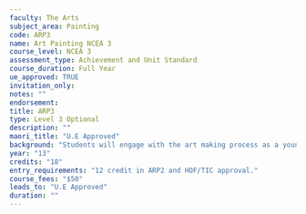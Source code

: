 ```yaml
---
faculty: The Arts
subject_area: Painting
code: ARP3
name: Art Painting NCEA 3
course_level: NCEA 3
assessment_type: Achievement and Unit Standard
course_duration: Full Year
ue_approved: TRUE
invitation_only: 
notes: ""
endorsement: 
title: ARP3
type: Level 3 Optional
description: ""
maori_title: "U.E Approved"
background: "Students will engage with the art making process as a young artist. Students need to have a strong independent work ethic as they are responsible for meeting deadlines and developing their own personal art practice. There is an emphasis and commitment to the use of the visual diary to plan, document and reflect on their personal approach to art making.  Opportunities provided cater to differing strengths and weaknesses for students. The initial standards focus on research and the establishment of a personal aesthetic and symbolic language.  The following standards focus on developing an art practice that allows instinctive decision making, flexibility and expansion of initial ideas.  They will have an opportunity to develop original art  through the observation of contemporary practice and to develop and extend their ideas into finished works.  By the end of the year students should be able to generate, develop, extend and clarify ideas to a resolved point and have an intimate understanding of the creative process and its potential. The standards provided and the structure of the year will provide a solid foundation for future development in the creative and innovative fields."
year: "13"
credits: "18"
entry_requirements: "12 credit in ARP2 and HOF/TIC approval."
course_fees: "$50"
leads_to: "U.E Approved"
duration: ""
---
```

